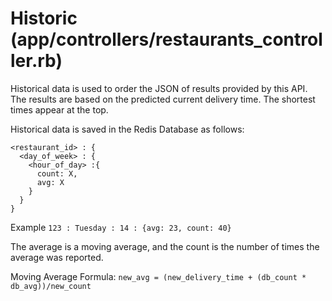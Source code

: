 # Historic (app/controllers/restaurants_controller.rb)

Historical data is used to order the JSON of results provided by this API. The results are based on the predicted current delivery time. The shortest times appear at the top.

Historical data is saved in the Redis Database as follows:

```
<restaurant_id> : {
  <day_of_week> : {
    <hour_of_day> :{
      count: X,
      avg: X
    }
  }
}
```
Example
`123 : Tuesday : 14 : {avg: 23, count: 40}`

The average is a moving average, and the count is the number of times the average was reported.

Moving Average Formula: `new_avg = (new_delivery_time + (db_count * db_avg))/new_count`
